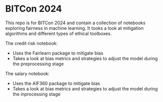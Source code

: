 BITCon 2024
=========

This repo is for BITCon 2024 and contain a collection of notebooks exploring
fairness in machine learning. It tooks a look at mitigation algorithms and
different types of ethical toolboxes.

The credit risk notebook:

-  Uses the Fairlearn package to mitigate bias
-  Takes a look at bias metrics and strategies to adjust the model during the preprocessing stage

The salary notebook: 
-  Uses the AIF360 package to mitigate bias
-  Takes a look at bias metrics and strategies to adjust the model during the inprocessing stage


